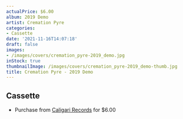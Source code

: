 ```yaml
---
actualPrice: $6.00
album: 2019 Demo
artist: Cremation Pyre
categories:
- Cassette
date: '2021-11-16T14:07:18'
draft: false
images:
- /images/covers/cremation_pyre-2019_demo.jpg
inStock: true
thumbnailImage: /images/covers/cremation_pyre-2019_demo-thumb.jpg
title: Cremation Pyre - 2019 Demo
---
```


## Cassette
* Purchase from [Caligari Records](https://caligarirecords.storenvy.com/products/29002150-cremation-pyre-2019-demo) for $6.00
